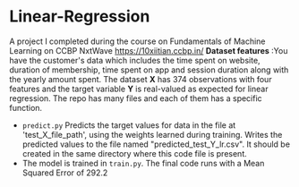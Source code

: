 # Linear-Regression
A project I completed during the course on Fundamentals of Machine Learning on CCBP NxtWave https://10xiitian.ccbp.in/
**Dataset features** :You have the customer's data which includes the time spent on website, duration of membership, time spent on app and session duration along with the yearly amount spent. The dataset **X** has 374 observations with four features and the target variable **Y** is real-valued as expected for linear regression. 
The repo has many files and each of them has a specific function. 
* `predict.py` Predicts the target values for data in the file at 'test_X_file_path', using the weights learned during training.
Writes the predicted values to the file named "predicted_test_Y_lr.csv". It should be created in the same directory where this code file is present.
* The model is trained in `train.py`.
The final code runs with a Mean Squared Error of 292.2
